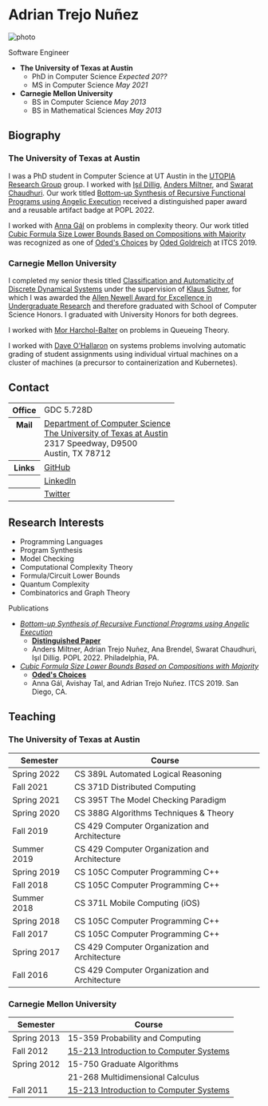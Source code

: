 # Adrian Trejo Nuñez

![photo](reem.jpg)

Software Engineer

- **The University of Texas at Austin**
    - PhD in Computer Science *Expected 20??*
    - MS in Computer Science *May 2021*
- **Carnegie Mellon University**
    - BS in Computer Science *May 2013*
    - BS in Mathematical Sciences *May 2013*

## Biography
### The University of Texas at Austin
I was a PhD student in Computer Science at UT Austin in the [UTOPIA Research Group](http://utopia.cs.utexas.edu) group.
I worked with [Işıl Dillig](https://www.cs.utexas.edu/~isil), [Anders Miltner](https://www.cs.utexas.edu/~amiltner), and [Swarat Chaudhuri](https://www.cs.utexas.edu/~swarat).
Our work titled [Bottom-up Synthesis of Recursive Functional Programs using Angelic Execution](https://popl22.sigplan.org/details/POPL-2022-popl-research-papers/21/Bottom-up-Synthesis-of-Recursive-Functional-Programs-using-Angelic-Execution) received a distinguished paper award and a reusable artifact badge at POPL 2022.

I worked with [Anna Gál](https://www.cs.utexas.edu/~panni) on problems in complexity theory.
Our work titled [Cubic Formula Size Lower Bounds Based on Compositions with Majority](http://drops.dagstuhl.de/opus/volltexte/2018/10128) was recognized as one of [Oded's Choices](http://www.wisdom.weizmann.ac.il/~oded/MC/258.html) by [Oded Goldreich](https://www.wisdom.weizmann.ac.il/~oded) at ITCS 2019.

### Carnegie Mellon University
I completed my senior thesis titled [Classification and Automaticity of Discrete Dynamical Systems](https://csd.cs.cmu.edu/thesis_topics/Adrian_Trejo) under the supervision of [Klaus Sutner](https://www.cs.cmu.edu/~sutner), for which I was awarded the [Allen Newell Award for Excellence in Undergraduate Research](https://www.cs.cmu.edu/~newellaward/ugrad_award) and therefore graduated with School of Computer Science Honors.
I graduated with University Honors for both degrees.

I worked with [Mor Harchol-Balter](https://www.cs.cmu.edu/~harchol) on problems in Queueing Theory.

I worked with [Dave O'Hallaron](http://www.cs.cmu.edu/~droh) on systems problems involving automatic grading of student assignments using individual virtual machines on a cluster of machines (a precursor to containerization and Kubernetes).

## Contact

<table>
<tr>
  <th>Office
  <td>GDC 5.728D
<tr style="vertical-align:top">
  <th>Mail
  <td>
  <address style="font-style: normal;">
    <a href="https://www.cs.utexas.edu/">Department of Computer Science</a><br>
    <a href="https://www.utexas.edu/">The University of Texas at Austin</a><br>
    2317 Speedway, D9500<br>
    Austin, TX 78712
  </address>
<tr>
  <th>Links
  <td><a href="https://www.github.com/atn1990">GitHub</a>
<tr>
  <th>
  <td><a href="https://www.linkedin.com/in/atn90">LinkedIn</a>
<tr>
  <th>
  <td><a href="https://www.twitter.com/atn1990">Twitter</a>
</table>

## Research Interests

- Programming Languages
- Program Synthesis
- Model Checking
- Computational Complexity Theory
- Formula/Circuit Lower Bounds
- Quantum Complexity
- Combinatorics and Graph Theory

Publications
- [*Bottom-up Synthesis of Recursive Functional Programs using Angelic Execution*](https://popl22.sigplan.org/details/POPL-2022-popl-research-papers/21/Bottom-up-Synthesis-of-Recursive-Functional-Programs-using-Angelic-Execution)
  - [**Distinguished Paper**](https://popl22.sigplan.org/track/POPL-2022-popl-research-papers#event-overview)
  - Anders Miltner, Adrian Trejo Nuñez, Ana Brendel, Swarat Chaudhuri, Işıl Dillig. POPL 2022. Philadelphia, PA.
- [*Cubic Formula Size Lower Bounds Based on Compositions with Majority*](http://drops.dagstuhl.de/opus/volltexte/2018/10128)
  - [**Oded's Choices**](http://www.wisdom.weizmann.ac.il/~oded/MC/258.html)
  - Anna Gál, Avishay Tal, and Adrian Trejo Nuñez. ITCS 2019. San Diego, CA.

## Teaching
### The University of Texas at Austin
| Semester | Course |
| --- | --- |
| Spring 2022 | CS 389L Automated Logical Reasoning
| Fall 2021 | CS 371D Distributed Computing
| Spring 2021 | CS 395T The Model Checking Paradigm
| Spring 2020 | CS 388G Algorithms Techniques &amp; Theory
| Fall 2019 | CS 429 Computer Organization and Architecture
| Summer 2019 | CS 429 Computer Organization and Architecture
| Spring 2019 | CS 105C Computer Programming C++
| Fall 2018 | CS 105C Computer Programming C++
| Summer 2018 | CS 371L Mobile Computing (iOS)
| Spring 2018 | CS 105C Computer Programming C++
| Fall 2017 | CS 105C Computer Programming C++
| Spring 2017 | CS 429 Computer Organization and Architecture
| Fall 2016 | CS 429 Computer Organization and Architecture

### Carnegie Mellon University
| Semester | Course |
| --- | --- |
| Spring 2013 | 15-359 Probability and Computing
| Fall 2012 | [15-213 Introduction to Computer Systems](https://www.cs.cmu.edu/afs/cs/academic/class/15213-f12/www)
| Spring 2012 | 15-750 Graduate Algorithms
| | 21-268 Multidimensional Calculus
| Fall 2011 | [15-213 Introduction to Computer Systems](https://www.cs.cmu.edu/afs/cs/academic/class/15213-f11/www)
